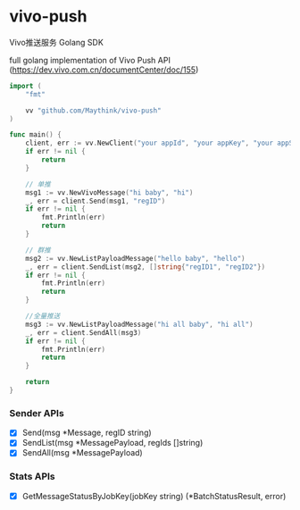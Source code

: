 # vivo-push
Vivo推送服务 Golang SDK

full golang implementation of Vivo Push API (https://dev.vivo.com.cn/documentCenter/doc/155)

```Go
import (
    "fmt"

    vv "github.com/Maythink/vivo-push"
)

func main() {
	client, err := vv.NewClient("your appId", "your appKey", "your appSecret")
	if err != nil {
		return
	}

	// 单推
	msg1 := vv.NewVivoMessage("hi baby", "hi")
	_, err = client.Send(msg1, "regID")
	if err != nil {
		fmt.Println(err)
		return
	}

	// 群推
	msg2 := vv.NewListPayloadMessage("hello baby", "hello")
	_, err = client.SendList(msg2, []string{"regID1", "regID2"})
	if err != nil {
		fmt.Println(err)
		return
	}

	//全量推送
	msg3 := vv.NewListPayloadMessage("hi all baby", "hi all")
	_, err = client.SendAll(msg3)
	if err != nil {
		fmt.Println(err)
		return
	}

	return
}

```

### Sender APIs

- [x] Send(msg *Message, regID string)
- [x] SendList(msg *MessagePayload, regIds []string)
- [x] SendAll(msg *MessagePayload)

### Stats APIs

- [x] GetMessageStatusByJobKey(jobKey string) (*BatchStatusResult, error) 
